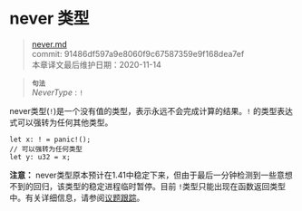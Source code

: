 # never 类型

>[never.md](https://github.com/rust-lang/reference/blob/master/src/types/never.md)\
>commit: 91486df597a9e8060f9c67587359e9f168dea7ef \
>本章译文最后维护日期：2020-11-14

> **<sup>句法</sup>**\
> _NeverType_ : `!`

never类型(`!`)是一个没有值的类型，表示永远不会完成计算的结果。`!` 的类型表达式可以强转为任何其他类型。

<!-- ignore: unstable -->
```rust,ignore
let x: ! = panic!();
// 可以强转为任何类型
let y: u32 = x;
```

**注意：** never类型原本预计在1.41中稳定下来，但由于最后一分钟检测到一些意想不到的回归，该类型的稳定进程临时暂停。目前 `!`类型只能出现在函数返回类型中。有关详细信息，请参阅[议题跟踪](https://github.com/rust-lang/rust/issues/35121)。

<!-- 2020-11-12-->
<!-- checked -->
